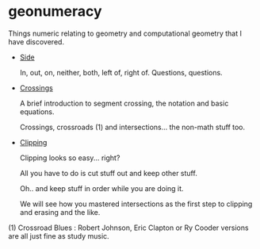 # geonumeracy
Things numeric relating to geometry and computational geometry that I have discovered.

* [Side](/docs/side.md)

  In, out, on, neither, both, left of, right of.
  Questions, questions.

* [Crossings](/docs/crossings.md)

  A brief introduction to segment crossing, the notation and basic equations.

  Crossings, crossroads (1) and intersections... the non-math stuff too.
  
* [Clipping](/docs/clipping.md)

  Clipping looks so easy... right? 

  All you have to do is cut stuff out and keep other stuff. 

  Oh.. and keep stuff in order while you are doing it.

  We will see how you mastered intersections as the first step to clipping and erasing and the like.




(1)  Crossroad Blues : Robert Johnson, Eric Clapton or Ry Cooder versions are all just fine as study music.
